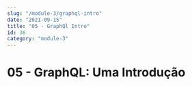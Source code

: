 ```yaml
---
slug: "/module-3/graphql-intro"
date: "2021-09-15"
title: "05 - GraphQl Intro"
id: 36
category: "module-3"
---
```


# 05 - GraphQL: Uma Introdução